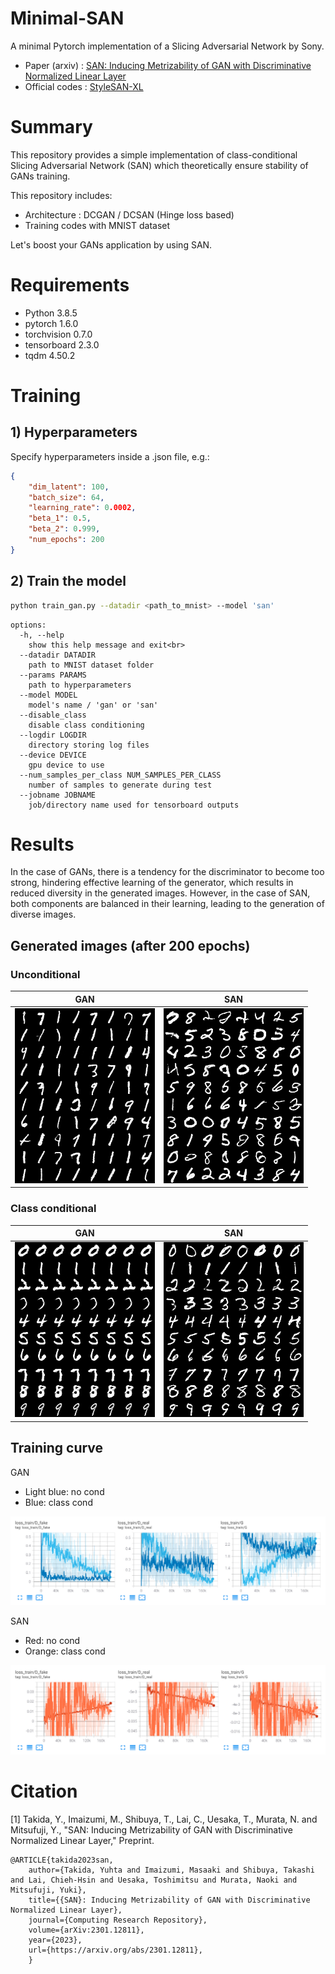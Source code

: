 # Minimal-SAN
A minimal Pytorch implementation of a Slicing Adversarial Network by Sony.

- Paper (arxiv) : [SAN: Inducing Metrizability of GAN with Discriminative Normalized Linear Layer](https://arxiv.org/abs/2301.12811)
- Official codes : [StyleSAN-XL](https://github.com/sony/san)

# Summary

This repository provides a simple implementation of class-conditional Slicing Adversarial Network (SAN) which theoretically ensure stability of GANs training.

This repository includes:
* Architecture : DCGAN / DCSAN (Hinge loss based)
* Training codes with MNIST dataset

Let's boost your GANs application by using SAN.

# Requirements
- Python 3.8.5
- pytorch 1.6.0
- torchvision 0.7.0
- tensorboard 2.3.0
- tqdm 4.50.2

# Training

## 1) Hyperparameters
Specify hyperparameters inside a .json file, e.g.:

```json
{
    "dim_latent": 100,
    "batch_size": 64,
    "learning_rate": 0.0002,
    "beta_1": 0.5,
    "beta_2": 0.999,
    "num_epochs": 200
}
```



## 2) Train the model

```bash
python train_gan.py --datadir <path_to_mnist> --model 'san'
```

<!-- <details>
<summary>Other options</summary> -->
```
options:
  -h, --help
    show this help message and exit<br>
  --datadir DATADIR
    path to MNIST dataset folder
  --params PARAMS
    path to hyperparameters
  --model MODEL
    model's name / 'gan' or 'san'
  --disable_class
    disable class conditioning
  --logdir LOGDIR
    directory storing log files
  --device DEVICE
    gpu device to use
  --num_samples_per_class NUM_SAMPLES_PER_CLASS
    number of samples to generate during test
  --jobname JOBNAME
    job/directory name used for tensorboard outputs
```
</details>

# Results

In the case of GANs, there is a tendency for the discriminator to become too strong, hindering effective learning of the generator, which results in reduced diversity in the generated images. However, in the case of SAN, both components are balanced in their learning, leading to the generation of diverse images.

## Generated images (after 200 epochs)

### Unconditional

GAN         |  SAN
:-------------------------:|:-------------------------:
![](assets/gan_nocond.png)  |  ![](assets/san_nocond.png)

### Class conditional

GAN          |  SAN
:-------------------------:|:-------------------------:
![](assets/gan_class.png)  |  ![](assets/san_class.png)


## Training curve

GAN
- Light blue: no cond
- Blue: class cond

![](assets/train_curve_gan.png)

SAN
- Red: no cond
- Orange: class cond

![](assets/train_curve_san.png)

# Citation
[1] Takida, Y., Imaizumi, M., Shibuya, T., Lai, C., Uesaka, T., Murata, N. and Mitsufuji, Y.,
"SAN: Inducing Metrizability of GAN with Discriminative Normalized Linear Layer,"
Preprint.
```
@ARTICLE{takida2023san,
    author={Takida, Yuhta and Imaizumi, Masaaki and Shibuya, Takashi and Lai, Chieh-Hsin and Uesaka, Toshimitsu and Murata, Naoki and Mitsufuji, Yuki},
    title={{SAN}: Inducing Metrizability of GAN with Discriminative Normalized Linear Layer},
    journal={Computing Research Repository},
    volume={arXiv:2301.12811},
    year={2023},
    url={https://arxiv.org/abs/2301.12811},
    }
```